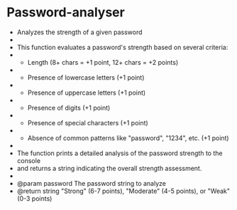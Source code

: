# Password-analyser

 * Analyzes the strength of a given password
 * 
 * This function evaluates a password's strength based on several criteria:
 * - Length (8+ chars = +1 point, 12+ chars = +2 points)
 * - Presence of lowercase letters (+1 point)
 * - Presence of uppercase letters (+1 point)
 * - Presence of digits (+1 point)
 * - Presence of special characters (+1 point)
 * - Absence of common patterns like "password", "1234", etc. (+1 point)
 * 
 * The function prints a detailed analysis of the password strength to the console
 * and returns a string indicating the overall strength assessment.
 * 
 * @param password The password string to analyze
 * @return string "Strong" (6-7 points), "Moderate" (4-5 points), or "Weak" (0-3 points)
   
